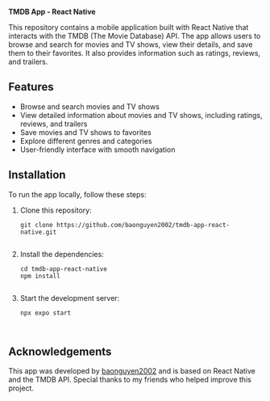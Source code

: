 **TMDB App - React Native**

This repository contains a mobile application built with React Native that interacts with the TMDB (The Movie Database) API. The app allows users to browse and search for movies and TV shows, view their details, and save them to their favorites. It also provides information such as ratings, reviews, and trailers.

## Features

- Browse and search movies and TV shows
- View detailed information about movies and TV shows, including ratings, reviews, and trailers
- Save movies and TV shows to favorites
- Explore different genres and categories
- User-friendly interface with smooth navigation

## Installation

To run the app locally, follow these steps:

1. Clone this repository:

   ````
   git clone https://github.com/baonguyen2002/tmdb-app-react-native.git
   

2. Install the dependencies:

   ````
   cd tmdb-app-react-native
   npm install


3. Start the development server:

   ````
   npx expo start
 


## Acknowledgements

This app was developed by [baonguyen2002](https://github.com/baonguyen2002) and is based on React Native and the TMDB API. Special thanks to my friends who helped improve this project.
